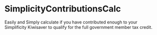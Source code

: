 # SimplicityContributionsCalc
Easily and Simply calculate if you have contributed enough to your Simplificity Kiwisaver to qualify for the full government member tax credit.
